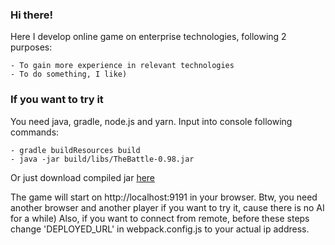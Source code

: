 ### Hi there!
Here I develop online game on enterprise technologies, following 2 purposes:

    - To gain more experience in relevant technologies
    - To do something, I like)
    
### If you want to try it
You need java, gradle, node.js and yarn. Input into console following commands:

    - gradle buildResources build
    - java -jar build/libs/TheBattle-0.98.jar
    
Or just download compiled jar [here](https://yadi.sk/d/NZX6PzFP6gzhgA)
    
The game will start on http://localhost:9191 in your browser. 
Btw, you need another browser and another player if you want to try it, cause there is no AI for a while)
Also, if you want to connect from remote, before these steps change 'DEPLOYED_URL' in webpack.config.js to your actual ip address.